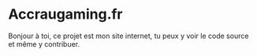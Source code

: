 # Accraugaming.fr
Bonjour à toi, ce projet est mon site internet, tu peux y voir le code source et même y contribuer.
